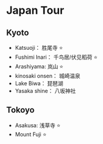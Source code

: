 # Japan Tour

## Kyoto
- Katsuoji： 胜尾寺 ⭐
- Fushimi Inari： 千鸟居/伏见稻荷 ⭐
- Arashiyama: 岚山 ⭐
- kinosaki onsen： 城崎温泉
- Lake Biwa： 琵琶湖
- Yasaka shine： 八坂神社

## Tokoyo
- Asakusa: 浅草寺 ⭐
- Mount Fuji ⭐

